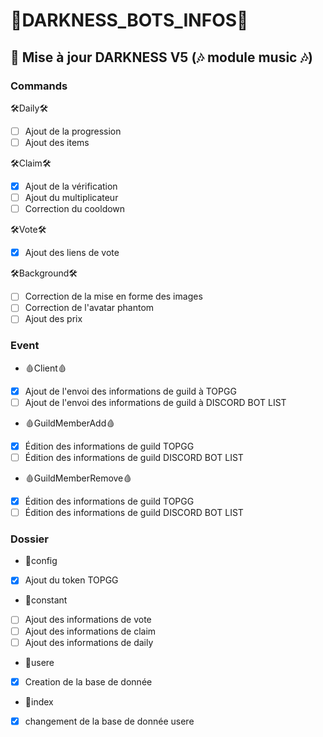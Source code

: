 # 👾DARKNESS_BOTS_INFOS👾

## 🤖 Mise à jour DARKNESS V5 (🎶 module music 🎶)

### Commands

🛠Daily🛠
- [ ] Ajout de la progression
- [ ] Ajout des items

🛠Claim🛠
- [x] Ajout de la vérification
- [ ] Ajout du multiplicateur
- [ ] Correction du cooldown

🛠Vote🛠
- [x] Ajout des liens de vote

🛠Background🛠
- [ ] Correction de la mise en forme des images
- [ ] Correction de l'avatar phantom
- [ ] Ajout des prix

### Event

* 🩸Client🩸
- [x] Ajout de l'envoi des informations de guild à TOPGG
- [ ] Ajout de l'envoi des informations de guild à DISCORD BOT LIST

* 🩸GuildMemberAdd🩸
- [x] Édition des informations de guild TOPGG
- [ ] Édition des informations de guild DISCORD BOT LIST

* 🩸GuildMemberRemove🩸
- [x] Édition des informations de guild TOPGG
- [ ] Édition des informations de guild DISCORD BOT LIST

### Dossier

* 🎁config
- [x] Ajout du token TOPGG

* 🎁constant
- [ ] Ajout des informations de vote
- [ ] Ajout des informations de claim
- [ ] Ajout des informations de daily

* 🎁usere
- [x] Creation de la base de donnée

* 🎁index
- [x] changement de la base de donnée usere


